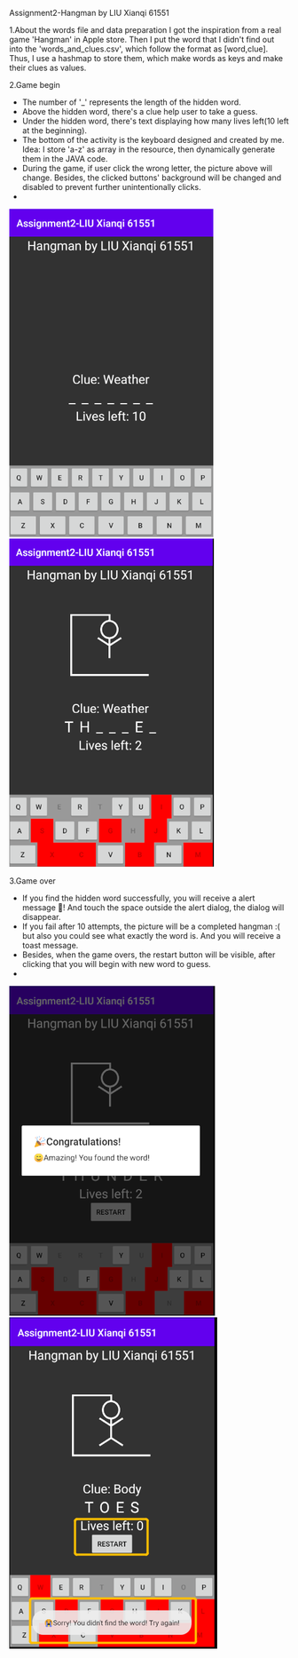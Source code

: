 Assignment2-Hangman
by LIU Xianqi 61551

1.About the words file and data preparation
I got the inspiration from a real game 'Hangman' in Apple store.
Then I put the word that I didn't find out into the 'words_and_clues.csv', which follow the format as [word,clue].
Thus, I use a hashmap to store them, which make words as keys and make their clues as values.

2.Game begin
- The number of '_' represents the length of the hidden word.
- Above the hidden word, there's a clue help user to take a guess.
- Under the hidden word, there's text displaying how many lives left(10 left at the beginning).
- The bottom of the activity is the keyboard designed and created by me.
  Idea: I store 'a-z' as array in the resource, then dynamically generate them in the JAVA code.
- During the game, if user click the wrong letter, the picture above will change.
  Besides, the clicked buttons' background will be changed and disabled to prevent further unintentionally clicks.
-
![img.png](img.png) ![img_1.png](img_1.png)
  
3.Game over
- If you find the hidden word successfully, you will receive a alert message 🎉! 
  And touch the space outside the alert dialog, the dialog will disappear.
- If you fail after 10 attempts, the picture will be a completed hangman :( but also you could see what exactly the word is.
  And you will receive a toast message. 
- Besides, when the game overs, the restart button will be visible, after clicking that you will begin with new word to guess.
- 
![img_2.png](img_2.png) ![img_3.png](img_3.png)
